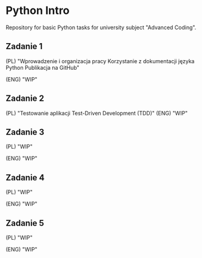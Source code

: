 # Python Intro
Repository for basic Python tasks for university subject "Advanced Coding".

## Zadanie 1
(PL) "Wprowadzenie i organizacja pracy Korzystanie z dokumentacji języka Python Publikacja na GitHub"

(ENG) "WIP"

## Zadanie 2
(PL) "Testowanie aplikacji Test-Driven Development (TDD)"
(ENG) "WIP"

## Zadanie 3
(PL) "WIP"

(ENG) "WIP"

## Zadanie 4
(PL) "WIP"

(ENG) "WIP"

## Zadanie 5
(PL) "WIP"

(ENG) "WIP"